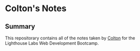 # Colton's Notes

## Summary

This repositorary contains all of the notes taken by [Colton](https://github.com/ColtonHyland) for the Lighthouse Labs Web Development Bootcamp.